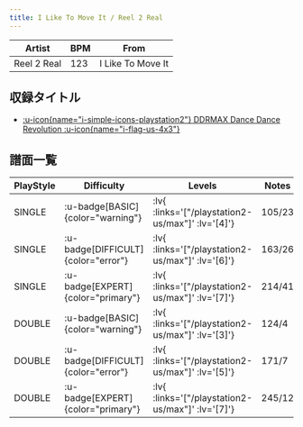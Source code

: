 ```yaml
---
title: I Like To Move It / Reel 2 Real
---
```


|Artist|BPM|From|
|------|---|----|
|Reel 2 Real|123|I Like To Move It|

## 収録タイトル

- [ :u-icon{name="i-simple-icons-playstation2"} DDRMAX Dance Dance Revolution :u-icon{name="i-flag-us-4x3"} ](/playstation2-us/max)

## 譜面一覧

|PlayStyle|Difficulty|Levels|Notes|Movie|
|---------|----------|------|-----|-----|
|SINGLE| :u-badge[BASIC]{color="warning"} | :lv{ :links='["/playstation2-us/max"]' :lv='[4]'} |105/23||
|SINGLE| :u-badge[DIFFICULT]{color="error"} | :lv{ :links='["/playstation2-us/max"]' :lv='[6]'} |163/26||
|SINGLE| :u-badge[EXPERT]{color="primary"} | :lv{ :links='["/playstation2-us/max"]' :lv='[7]'} |214/41||
|DOUBLE| :u-badge[BASIC]{color="warning"} | :lv{ :links='["/playstation2-us/max"]' :lv='[3]'} |124/4||
|DOUBLE| :u-badge[DIFFICULT]{color="error"} | :lv{ :links='["/playstation2-us/max"]' :lv='[5]'} |171/7||
|DOUBLE| :u-badge[EXPERT]{color="primary"} | :lv{ :links='["/playstation2-us/max"]' :lv='[7]'} |245/12||
